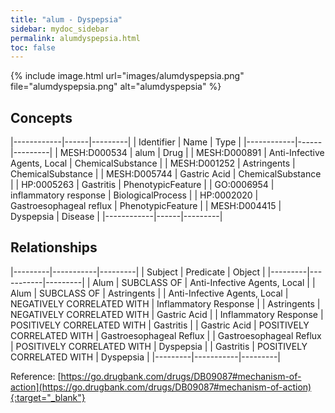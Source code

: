 ```yaml
---
title: "alum - Dyspepsia"
sidebar: mydoc_sidebar
permalink: alumdyspepsia.html
toc: false 
---
```


{% include image.html url="images/alumdyspepsia.png" file="alumdyspepsia.png" alt="alumdyspepsia" %}

## Concepts

|------------|------|---------|
| Identifier | Name | Type    |
|------------|------|---------|
| MESH:D000534 | alum | Drug |
| MESH:D000891 | Anti-Infective Agents, Local | ChemicalSubstance |
| MESH:D001252 | Astringents | ChemicalSubstance |
| MESH:D005744 | Gastric Acid | ChemicalSubstance |
| HP:0005263 | Gastritis | PhenotypicFeature |
| GO:0006954 | inflammatory response | BiologicalProcess |
| HP:0002020 | Gastroesophageal reflux | PhenotypicFeature |
| MESH:D004415 | Dyspepsia | Disease |
|------------|------|---------|

## Relationships

|---------|-----------|---------|
| Subject | Predicate | Object  |
|---------|-----------|---------|
| Alum | SUBCLASS OF | Anti-Infective Agents, Local |
| Alum | SUBCLASS OF | Astringents |
| Anti-Infective Agents, Local | NEGATIVELY CORRELATED WITH | Inflammatory Response |
| Astringents | NEGATIVELY CORRELATED WITH | Gastric Acid |
| Inflammatory Response | POSITIVELY CORRELATED WITH | Gastritis |
| Gastric Acid | POSITIVELY CORRELATED WITH | Gastroesophageal Reflux |
| Gastroesophageal Reflux | POSITIVELY CORRELATED WITH | Dyspepsia |
| Gastritis | POSITIVELY CORRELATED WITH | Dyspepsia |
|---------|-----------|---------|

Reference: [https://go.drugbank.com/drugs/DB09087#mechanism-of-action](https://go.drugbank.com/drugs/DB09087#mechanism-of-action){:target="_blank"}
